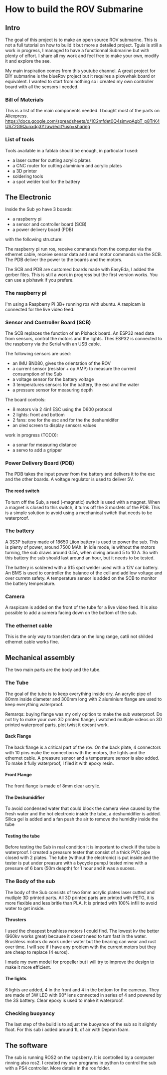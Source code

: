 # How to build the ROV Submarine

## Intro

The goal of this project is to make an open source ROV submarine. This is not a full tutorial on how to build it but more a detailed project. Tguis is still a work in progress, I managed to have a functionnal Submarine but with plenty of effort. I share all my work and feel free to make your own, modify it and explore the see.

My main inspiration comes from this youtube channel. 
A great project for DIY submarine is the blueRov project but it requires a pixwwhak board or equivalent. I wanted to start from nothing so i created my own controller board with all the sensors i needed.

### Bill of Materials
This is a list of the main components needed. I bought most of the parts on Aliexpress.
https://docs.google.com/spreadsheets/d/1C2mfdet0Q4sjmvpAgbT_p8TrK4USZ2G9Qunxdg3Yzaw/edit?usp=sharing

### List of tools
Tools available in a fablab should be enough, in particular I used:
- a laser cutter for cutting acrylic plates
- a CNC router for cutting aluminium and acrylic plates
- a 3D printer
- soldering tools
- a spot welder tool for the battery

## The Electronic

Inside the Sub yo have 3 boards:
- a raspberry pi 
- a sensor and controller board (SCB)
- a power delivery board (PDB)

with the following structure:

The raspberry pi run ros, receive commands from the computer via the ethernet cable, receive sensor data and send motor commands via the SCB. The PDB deliver the power to the boards and the motors.

The SCB and PDB are customed boards made with EasyEda, I added the gerber files. This is still a work in progress but the first version works. You can use a pixhawk if you prefere.

### The raspberry pi
I'm using a Raspberry Pi 3B+ running ros with ubuntu. A raspicam is connected for the live video feed. 

### Sensor and Controller Board (SCB)
The SCB replaces the function of an Pixhack board. An ESP32 read data from sensors, control the motors and the lights. Thes ESP32 is connected to the raspberry via the Serial with an USB cable.

The following sensors are used:
- an IMU BN080, gives the orientation of the ROV
- a current sensor (resistor + op AMP) to measure the current consumption of the Sub
- a voltage sensor for the battery voltage
- 3 temperatures sensors for the battery, the esc and the water 
- a pressure sensor for measuring depth

The board controls:
- 8 motors via 2 4in1 ESC using the D600 protocol
- 2 lights: front and bottom
- 2 fans: one for the esc and for the the deshumidifer 
- an oled screen to display sensors values

work in progress (TODO):
- a sonar for measuring distance
- a servo to add a gripper

### Power Delivery Board (PDB)
The PDB takes the input power from the battery and delivers it to the esc and the other boards. A voltage regulator is used to deliver 5V. 

#### The reed switch
To turn off the Sub, a reed (-magnetic) switch is used with a magnet. When a magnet is closed to this switch, it turns off the 3 mosfets of the PDB.  This is a simple solution to avoid using a mechanical switch that needs to be waterproof. 

### The battery
A 3S3P battery made of 18650 Liion battery is used to power the sub. This is plenty of power, around 7500 MAh. In idle mode, ie without the motors turning, the sub draws around 0.5A, when diving around 5 to 10 A. So with this battery the sub should last around an hour, but it needs to be tested. 

The battery is soldered with a $15 spot welder used with a 12V car battery. An BMS is used to controller the balance of the cell and add low voltage and over curretn safety. A temperature sensor is added on the SCB to monitor the battery temperature.

### Camera
A raspicam is added on the front of the tube for a live video feed. It is also possible to add a camera facing down on the bottom of the sub.

### The ethernet cable
This is the only way to transfert data on the long range, cat6 not shilded ethernet cable works fine.

## Mechanical assembly
The two main parts are the body and the tube.

### The Tube
The goal of the tube is to keep everything inside dry. An acrylic pipe of 80mm inside diameter and 300mm long with 2 aluminium flange are used to keep everything waterproof.

Remarqs: buying flange was my only opition to make the sub waterproof. Do not try to make your own 3D printed flange, i watched multiple videos on 3D printed waterproof parts, plot twist it doesnt work.

#### Back Flange
The back flange is a critical part of the rov. On the back plate, 4 connectors with 10 pins make the connection with the motors, the lights and the ethernet cable. A preasure sensor and a temperature sensor is also added. To make it fully waterproof, I filed it with epoxy resin.

#### Front Flange
The front flange is made of 8mm clear acrylic.

#### The Deshumidifier
To avoid condensed water that could block the camera view caused by the fresh water and the hot electronic inside the tube, a deshumidifier is added. Silica gel is added and a fan push the air to remove the humidity inside the tube


#### Testing the tube
Before testing the Sub in real condition it is important to check if the tube is waterproof. 
I created a preasure tester that consist of a thick PVC pipe closed with 2 plates. The tube (without the electronic) is put inside and the tester is put under preasure with a bycycle pump.I tested mine with a pressure of 6 bars (50m deapth) for 1 hour and it was a sucess.

### The Body of the sub

The body of the Sub consists of two 8mm acrylic plates laser cutted and mutliple 3D printed parts. All 3D printed parts are printed with PETG, it is more flexible and less britle than PLA. It is printed with 100% infill to avoid water to get inside. 

#### Thrusters
I used the cheapest brushless motors I could find. The lowest kv the better (960kv  works great) because it doesnt need to turn fast in the water.
Brushless motors do work under water but the bearing can wear and rust over time. I will see if i have any problem with the current motors but they are cheap to replace (4 euros).

I made my owm model for propeller but i will try to improve the design to make it more efficient.

#### The lights
8 lights are added, 4 in the front and 4 in the bottom for the cameras. They are made of 3W LED with 90° lens connected in series of 4 and powered by the 3S battery. Clear epoxy is used to make it waterproof.

### Checking buoyancy
The last step of the build is to adjust the buoyance of the sub so it slightly float. For this sub i added around 1L of air with Depron foam.

## The software
The sub is running ROS2 on the rapsberry. It is controlled by a computer rinning also ros2. I created my own programs in python to control the sub with a PS4 controller. More details in the ros folder.






